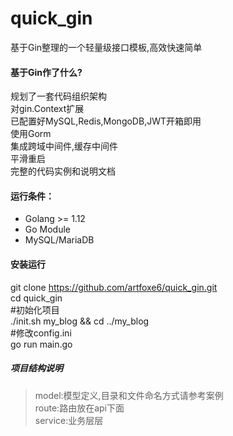 # quick_gin
基于Gin整理的一个轻量级接口模板,高效快速简单

#### 基于Gin作了什么?
规划了一套代码组织架构 <br />
对gin.Context扩展 <br />
已配置好MySQL,Redis,MongoDB,JWT开箱即用 <br />
使用Gorm <br />
集成跨域中间件,缓存中间件 <br />
平滑重启 <br />
完整的代码实例和说明文档 <br />

#### 运行条件：
+ Golang >= 1.12
+ Go Module
+ MySQL/MariaDB

#### 安装运行
git clone https://github.com/artfoxe6/quick_gin.git <br />
cd quick_gin <br />
\#初始化项目 <br />
./init.sh my_blog && cd ../my_blog <br />
\#修改config.ini <br />
go run main.go <br />

##### 项目结构说明
> model:模型定义,目录和文件命名方式请参考案例 <br />
> route:路由放在api下面 <br />
> service:业务层层


    

    